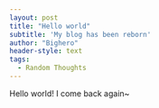 ```yaml
---
layout: post
title: "Hello world"
subtitle: 'My blog has been reborn'
author: "Bighero"
header-style: text
tags:
  - Random Thoughts
---
```


Hello world! I come back again~ 








